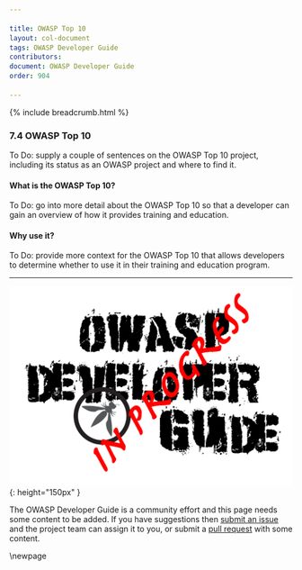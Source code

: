 ```yaml
---

title: OWASP Top 10
layout: col-document
tags: OWASP Developer Guide
contributors:
document: OWASP Developer Guide
order: 904

---
```


{% include breadcrumb.html %}

### 7.4 OWASP Top 10

To Do: supply a couple of sentences on the OWASP Top 10 project,
including its status as an OWASP project and where to find it.

#### What is the OWASP Top 10?

To Do: go into more detail about the OWASP Top 10 so that a developer
can gain an overview of how it provides training and education.

#### Why use it?

To Do: provide more context for the OWASP Top 10 that allows developers to determine
whether to use it in their training and education program.

----

![Developer Guide](../assets/images/dg_wip.png "OWASP Developer Guide"){: height="150px" }

The OWASP Developer Guide is a community effort and this page needs some content to be added.
If you have suggestions then [submit an issue][issue0904] and the project team can assign it to you,
or submit a [pull request][pr] with some content.

[issue0904]: https://github.com/OWASP/www-project-developer-guide/issues/new?labels=enhancement&template=request.md&title=Update:%2009-training-education/04-top10
[pr]: https://github.com/OWASP/www-project-developer-guide/pulls

\newpage
